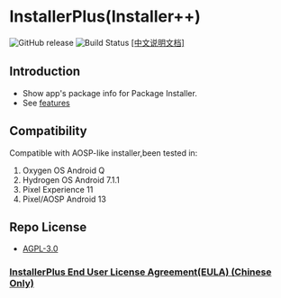 # InstallerPlus(Installer++)

![GitHub release](https://img.shields.io/github/v/release/NextAlone/InstallerPlus?color=success&label=Release&logo=github) ![Build Status](https://img.shields.io/github/actions/workflow/status/NextAlone/InstallerPlus/autoci.yml?label=Build&logo=github) [[中文说明文档]](README_CN.md)

## Introduction

- Show app's package info for Package Installer.
- See [features](image/README.md)

## Compatibility

Compatible with AOSP-like installer,been tested in:  

1. Oxygen OS Android Q
2. Hydrogen OS Android 7.1.1
3. Pixel Experience 11
4. Pixel/AOSP Android 13

## Repo License

- [AGPL-3.0](./LICENSE.md)

### [InstallerPlus End User License Agreement(EULA) (Chinese Only)](./app/src/main/assets/eula.md)
